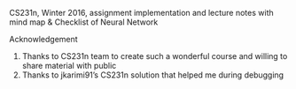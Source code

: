 CS231n, Winter 2016, assignment implementation and lecture notes with mind map & Checklist of Neural Network

Acknowledgement
1.  Thanks to CS231n team to create such a wonderful course and willing to share material with public
2.	Thanks to jkarimi91’s CS231n solution that helped me during debugging

